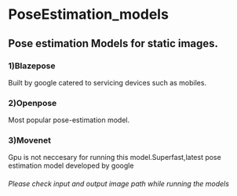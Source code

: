 # PoseEstimation_models

## Pose estimation Models for static images.

### 1)Blazepose

Built by google catered to servicing devices such as mobiles.

### 2)Openpose

Most popular pose-estimation model.

### 3)Movenet

Gpu is not neccesary for running this model.Superfast,latest pose estimation model developed by google

###### Please check input and output image path while running the models
